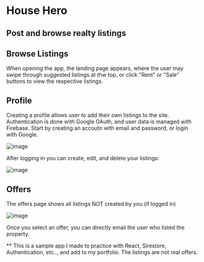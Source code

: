 # House Hero
## Post and browse realty listings

## Browse Listings
When opening the app, the landing page appears, where the user may swipe through suggested listings at thw top, or click "Rent" or "Sale" buttons to view the respective listings.

## Profile
Creating a profile allows user to add their own listings to the site. Authentication is done with Google OAuth, and user data is managed with Firebase.
Start by creating an accoutn with email and password, or login with Google.

![image](https://user-images.githubusercontent.com/91920147/219970867-6c01c8bf-be7c-4886-aa0c-dcb340cd8dce.png)

After logging in you can create, edit, and delete your listings:

![image](https://user-images.githubusercontent.com/91920147/219970960-0a8361e5-439d-4886-aa58-0661dac18499.png)

## Offers
The offers page shows all listings NOT created by you (if logged in)

![image](https://user-images.githubusercontent.com/91920147/219971011-8d417f4e-7f1c-4f24-bc23-196dcdd7920a.png)

Once you select an offer, you can directly email the user who listed the property.

** This is a sample app I made to practice with React, Sirestore, Authentication, etc.., and add to my portfolio. The listings are not real offers.
